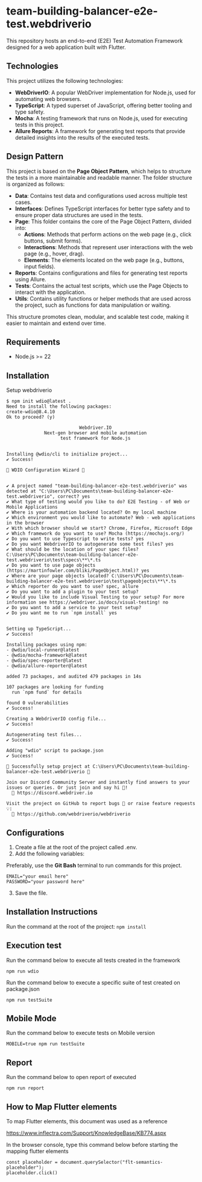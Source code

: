 # team-building-balancer-e2e-test.webdriverio
This repository hosts an end-to-end (E2E) Test Automation Framework designed for a web application built with Flutter.

## Technologies

This project utilizes the following technologies:

- **WebDriverIO**: A popular WebDriver implementation for Node.js, used for automating web browsers.
- **TypeScript**: A typed superset of JavaScript, offering better tooling and type safety.
- **Mocha**: A testing framework that runs on Node.js, used for executing tests in this project.
- **Allure Reports**: A framework for generating test reports that provide detailed insights into the results of the executed tests.

## Design Pattern

This project is based on the **Page Object Pattern**, which helps to structure the tests in a more maintainable and readable manner. The folder structure is organized as follows:

- **Data**: Contains test data and configurations used across multiple test cases.
- **Interfaces**: Defines TypeScript interfaces for better type safety and to ensure proper data structures are used in the tests.
- **Page**: This folder contains the core of the Page Object Pattern, divided into:
  - **Actions**: Methods that perform actions on the web page (e.g., click buttons, submit forms).
  - **Interactions**: Methods that represent user interactions with the web page (e.g., hover, drag).
  - **Elements**: The elements located on the web page (e.g., buttons, input fields).
- **Reports**: Contains configurations and files for generating test reports using Allure.
- **Tests**: Contains the actual test scripts, which use the Page Objects to interact with the application.
- **Utils**: Contains utility functions or helper methods that are used across the project, such as functions for data manipulation or waiting.

This structure promotes clean, modular, and scalable test code, making it easier to maintain and extend over time.

## Requirements

- Node.js >= 22

## Installation

Setup webdriverio

```
$ npm init wdio@latest .
Need to install the following packages:
create-wdio@8.4.10
Ok to proceed? (y)

                           Webdriver.IO
              Next-gen browser and mobile automation
                    test framework for Node.js


Installing @wdio/cli to initialize project...
✔ Success!

🤖 WDIO Configuration Wizard 🧙


✔ A project named "team-building-balancer-e2e-test.webdriverio" was detected at "C:\Users\PC\Documents\team-building-balancer-e2e-test.webdriverio", correct? yes    
✔ What type of testing would you like to do? E2E Testing - of Web or Mobile Applications
✔ Where is your automation backend located? On my local machine
✔ Which environment you would like to automate? Web - web applications in the browser
✔ With which browser should we start? Chrome, Firefox, Microsoft Edge
✔ Which framework do you want to use? Mocha (https://mochajs.org/)
✔ Do you want to use Typescript to write tests? yes
✔ Do you want WebdriverIO to autogenerate some test files? yes
✔ What should be the location of your spec files? C:\Users\PC\Documents\team-building-balancer-e2e-test.webdriverio\test\specs\**\*.ts
✔ Do you want to use page objects (https://martinfowler.com/bliki/PageObject.html)? yes
✔ Where are your page objects located? C:\Users\PC\Documents\team-building-balancer-e2e-test.webdriverio\test\pageobjects\**\*.ts
✔ Which reporter do you want to use? spec, allure
✔ Do you want to add a plugin to your test setup?
✔ Would you like to include Visual Testing to your setup? For more information see https://webdriver.io/docs/visual-testing! no
✔ Do you want to add a service to your test setup?
✔ Do you want me to run `npm install` yes


Setting up TypeScript...
✔ Success!

Installing packages using npm:
- @wdio/local-runner@latest
- @wdio/mocha-framework@latest
- @wdio/spec-reporter@latest
- @wdio/allure-reporter@latest

added 73 packages, and audited 479 packages in 14s

107 packages are looking for funding
  run `npm fund` for details

found 0 vulnerabilities
✔ Success!

Creating a WebdriverIO config file...
✔ Success!

Autogenerating test files...
✔ Success!

Adding "wdio" script to package.json
✔ Success!

🤖 Successfully setup project at C:\Users\PC\Documents\team-building-balancer-e2e-test.webdriverio 🎉

Join our Discord Community Server and instantly find answers to your issues or queries. Or just join and say hi 👋!
  🔗 https://discord.webdriver.io

Visit the project on GitHub to report bugs 🐛 or raise feature requests 💡:
  🔗 https://github.com/webdriverio/webdriverio
```

## Configurations

1. Create a file at the root of the project called .env.
2. Add the following variables:

Preferably, use the **Git Bash** terminal to run commands for this project. 

```
EMAIL="your email here"
PASSWORD="your password here"
```

3. Save the file.

## Installation Instructions
Run the command at the root of the project: 
```npm install```

## Execution test
Run the command below to execute all tests created in the framework

```npm run wdio```

Run the command below to execute a specific suite of test created on package.json

```npm run testSuite```

## Mobile Mode
Run the command below to execute tests on Mobile version

```MOBILE=true npm run testSuite```

## Report
Run the command below to open report of executed 

```npm run report```

## How to Map Flutter elements

To map Flutter elements, this document was used as a reference

https://www.inflectra.com/Support/KnowledgeBase/KB774.aspx

In the browser console, type this command below before starting the mapping flutter elements

```
const placeholder = document.querySelector("flt-semantics-placeholder");
placeholder.click()
```





